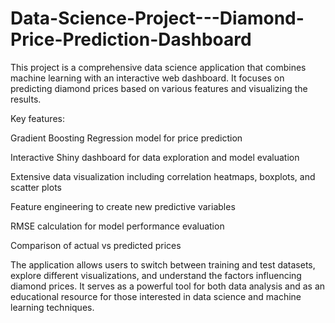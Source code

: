 # Data-Science-Project---Diamond-Price-Prediction-Dashboard
This project is a comprehensive data science application that combines machine learning with an interactive web dashboard. It focuses on predicting diamond prices based on various features and visualizing the results.

Key features:

Gradient Boosting Regression model for price prediction

Interactive Shiny dashboard for data exploration and model evaluation

Extensive data visualization including correlation heatmaps, boxplots, and scatter plots

Feature engineering to create new predictive variables

RMSE calculation for model performance evaluation

Comparison of actual vs predicted prices


The application allows users to switch between training and test datasets, explore different visualizations, and understand the factors influencing diamond prices. It serves as a powerful tool for both data analysis and as an educational resource for those interested in data science and machine learning techniques.
